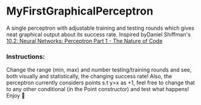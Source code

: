 # MyFirstGraphicalPerceptron
A single perceptron with adjustable  training and testing rounds which gives neat graphical output about its success rate. Inspired byDaniel Shiffman's [10.2: Neural Networks: Perceptron Part 1 - The Nature of Code
](https://www.youtube.com/watch?v=ntKn5TPHHAk&list=PLRqwX-V7Uu6Y7MdSCaIfsxc561QI0U0Tb&index=2&t=1983s)


### Instructions: 
Change the range (min, max) and number testing/training rounds and see, both visually and statistically, the changing success rate! 
Also, the perceptron currently considers points s.t y>x as +1, feel free to change that to any other conditional (in the Point constructor) and test what happens!
Enjoy 🤗 